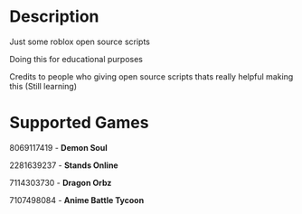 # Description
Just some roblox open source scripts

Doing this for educational purposes

Credits to people who giving open source scripts thats really helpful making this (Still learning)

# Supported Games

8069117419 - **Demon Soul**

2281639237 - **Stands Online**

7114303730 - **Dragon Orbz**

7107498084 - **Anime Battle Tycoon**
